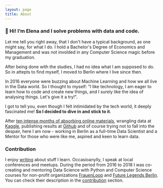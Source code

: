 ```yaml
---
layout: page
title: About
---
```


### 👋 Hi! I’m Elena and I solve problems with data and code.

Let me tell you right away, that I don't have a typical background, as one might say, for what I do. I hold a Bachelor's Degree of Economics and Management and was not involded in any Computer Science magic before my graduation.

After being done with the studies, I had no idea what I am supposed to do. So in attepts to find myself, I moved to Berlin where I live since then.

In 2016 everyone were buzzing about Machine Learning and how we all live in the Data world. So I thought to myself: "I like technology, I am eager to learn how to code and create new things, and I surely like the idea of analysing things. Let's give it a try!".

I got to tell you, even though I felt intimidated by the tech world, it deeply fascinated me! __So I decided to dive in and stick to it__.

After [ten intense months of absorbing online materials](https://www.quora.com/What-should-I-study-on-my-own-to-become-a-data-scientist/answer/Elena-Petrova-16?__filter__=&__nsrc__=2&__snid3__=3254244893), wrangling data at [Kaggle](https://www.kaggle.com/), publishing results at [Github](https://github.com/) and of course trying not to fall into the despair, here I am now - working in Berlin as a full-time Data Scientist and a Mentor for those who were like me, aspired and keen to learn data.


### Contribution
I enjoy [writing](/writing/) about stuff I learn. Occasioanylly, I speak at local conferences and meetups.
During the period from 2016 to 2018 I was co-creating and mentoring Data Science with Python and Computer Science courses for non-profit organizations [FrauenLoop](https://www.frauenloop.org/) and [Future Legends Berlin](https://www.facebook.com/futurelegendsberlin/). You can check their description in the [contribution](/#contribution) section.
